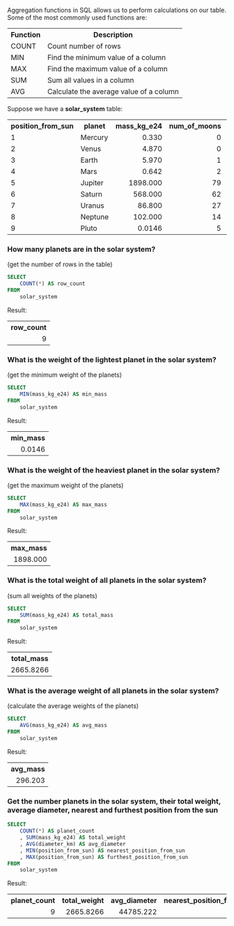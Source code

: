 Aggregation functions in SQL allows us to perform calculations on our table.
Some of the most commonly used functions are:
<table>
  <tr>
    <th>Function</th>
    <th>Description</th>
  </tr>
  <tr>
    <td>COUNT</td>
    <td>Count number of rows</td>
  </tr>
  <tr>
    <td>MIN</td>
    <td>Find the minimum value of a column</td>
  </tr>
  <tr>
    <td>MAX</td>
    <td>Find the maximum value of a column</td>
  </tr>
  <tr>
    <td>SUM</td>
    <td>Sum all values in a column</td>
  </tr>
  <tr>
    <td>AVG</td>
    <td>Calculate the average value of a column</td>
  </tr>
</table>

Suppose we have a **solar_system** table:
<table>
  <tr>
    <th>position_from_sun</th>
    <th>planet</th>
    <th>mass_kg_e24</th>
    <th>num_of_moons</th>
    <th>diameter_km</th>
    <th>has_ring_system</th>
  </tr>
  <tr>
    <td>1</td>
    <td>Mercury</td>
    <td align='right'>0.330</td>
    <td align='right'>0</td>
    <td align='right'>4879</td>
    <td>NO</td>
  </tr>
  <tr>
    <td>2</td>
    <td>Venus</td>
    <td align='right'>4.870</td>
    <td align='right'>0</td>
    <td align='right'>12104</td>
    <td>NO</td>
  </tr>
  <tr>
    <td>3</td>
    <td>Earth</td>
    <td align='right'>5.970</td>
    <td align='right'>1</td>
    <td align='right'>12756</td>
    <td>NO</td>
  </tr>
  <tr>
    <td>4</td>
    <td>Mars</td>
    <td align='right'>0.642</td>
    <td align='right'>2</td>
    <td align='right'>6792</td>
    <td>NO</td>
  </tr>
  <tr>
    <td>5</td>
    <td>Jupiter</td>
    <td align='right'>1898.000</td>
    <td align='right'>79</td>
    <td align='right'>142984</td>
    <td>YES</td>
  </tr>
  <tr>
    <td>6</td>
    <td>Saturn</td>
    <td align='right'>568.000</td>
    <td align='right'>62</td>
    <td align='right'>120536</td>
    <td>YES</td>
  </tr>
  <tr>
    <td>7</td>
    <td>Uranus</td>
    <td align='right'>86.800</td>
    <td align='right'>27</td>
    <td align='right'>51118</td>
    <td>YES</td>
  </tr>
  <tr>
    <td>8</td>
    <td>Neptune</td>
    <td align='right'>102.000</td>
    <td align='right'>14</td>
    <td align='right'>49528</td>
    <td>YES</td>
  </tr>
  <tr>
    <td>9</td>
    <td>Pluto</td>
    <td align='right'>0.0146</td>
    <td align='right'>5</td>
    <td align='right'>2370</td>
    <td>NO</td>
  </tr>
</table>

### How many planets are in the solar system?
(get the number of rows in the table)
```sql
SELECT
    COUNT(*) AS row_count
FROM
    solar_system
```
Result:
<table>
   <tr>
      <th>row_count</th>
   </tr>
   <tr>
      <td align='right'>9</td>
   </tr>
</table>

### What is the weight of the lightest planet in the solar system?
(get the minimum weight of the planets)
```sql
SELECT
    MIN(mass_kg_e24) AS min_mass
FROM
    solar_system
```
Result:
<table>
   <tr>
      <th>min_mass</th>
   </tr>
   <tr>
      <td align='right'>0.0146</td>
   </tr>
</table>

### What is the weight of the heaviest planet in the solar system?
(get the maximum weight of the planets)
```sql
SELECT
    MAX(mass_kg_e24) AS max_mass
FROM
    solar_system
```
Result:
<table>
   <tr>
      <th>max_mass</th>
   </tr>
   <tr>
      <td align='right'>1898.000</td>
   </tr>
</table>

### What is the total weight of all planets in the solar system?
(sum all weights of the planets)
```sql
SELECT
    SUM(mass_kg_e24) AS total_mass
FROM
    solar_system
```
Result:
<table>
   <tr>
      <th>total_mass</th>
   </tr>
   <tr>
      <td align='right'>2665.8266</td>
   </tr>
</table>

### What is the average weight of all planets in the solar system?
(calculate the average weights of the planets)
```sql
SELECT
    AVG(mass_kg_e24) AS avg_mass
FROM
    solar_system
```
Result:
<table>
   <tr>
      <th>avg_mass</th>
   </tr>
   <tr>
      <td align='right'>296.203</td>
   </tr>
</table>

### Get the number planets in the solar system, their total weight, average diameter, nearest and furthest position from the sun
```sql
SELECT
    COUNT(*) AS planet_count
    , SUM(mass_kg_e24) AS total_weight
    , AVG(diameter_km) AS avg_diameter
    , MIN(position_from_sun) AS nearest_position_from_sun
    , MAX(position_from_sun) AS furthest_position_from_sun
FROM
    solar_system
```
Result:
<table>
   <tr>
     <th>planet_count</th>
     <th>total_weight</th>
     <th>avg_diameter</th>
     <th>nearest_position_from_sun</th>
     <th>furthest_position_from_sun</th>
   </tr>
   <tr>
     <td align='right'>9</td>
     <td align='right'>2665.8266</td>
     <td align='right'>44785.222</td>
     <td align='right'>1</td>
     <td align='right'>9</td>
   </tr>
</table>
